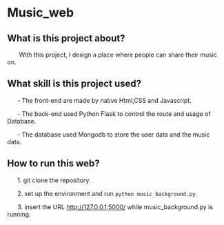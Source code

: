 # Music_web

## What is this project about?
&nbsp;&nbsp;&nbsp;&nbsp;&nbsp;&nbsp;
With this project, I design a place where people can share their music on.

## What skill is this project used?
&nbsp;&nbsp;&nbsp;&nbsp;&nbsp;&nbsp;- The front-end are made by native Html,CSS and Javascript.

&nbsp;&nbsp;&nbsp;&nbsp;&nbsp;&nbsp;- The back-end used Python Flask to control the route and usage of Database.

&nbsp;&nbsp;&nbsp;&nbsp;&nbsp;&nbsp;- The database used Mongodb to store the user data and the music data.
  
## How to run this web?
&nbsp;&nbsp;&nbsp;&nbsp;&nbsp;&nbsp;1. git clone the repository.

&nbsp;&nbsp;&nbsp;&nbsp;&nbsp;&nbsp;2. set up the environment and run `python music_background.py`.

&nbsp;&nbsp;&nbsp;&nbsp;&nbsp;&nbsp;3. insert the URL http://127.0.0.1:5000/ while music_background.py is running.
